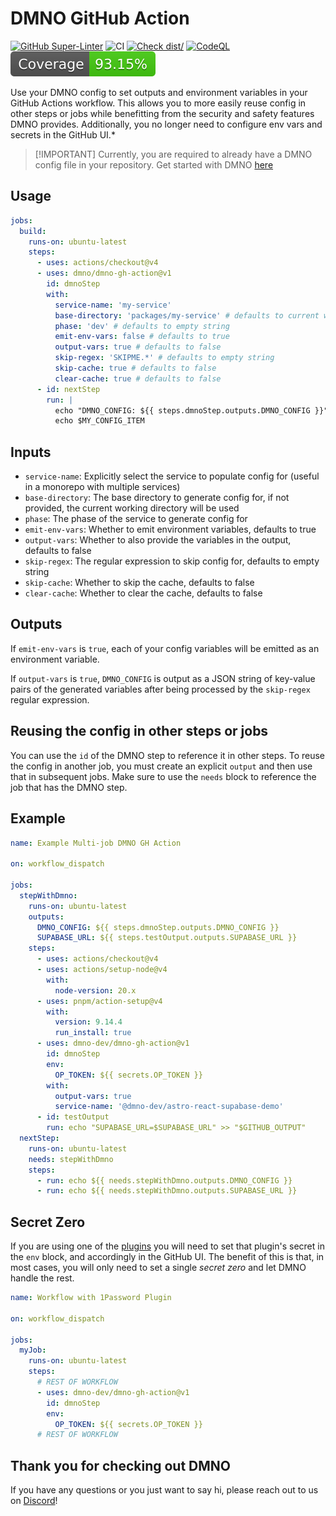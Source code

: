 # DMNO GitHub Action

[![GitHub Super-Linter](https://github.com/actions/typescript-action/actions/workflows/linter.yml/badge.svg)](https://github.com/super-linter/super-linter)
![CI](https://github.com/actions/typescript-action/actions/workflows/ci.yml/badge.svg)
[![Check dist/](https://github.com/actions/typescript-action/actions/workflows/check-dist.yml/badge.svg)](https://github.com/actions/typescript-action/actions/workflows/check-dist.yml)
[![CodeQL](https://github.com/actions/typescript-action/actions/workflows/codeql-analysis.yml/badge.svg)](https://github.com/actions/typescript-action/actions/workflows/codeql-analysis.yml)
[![Coverage](./badges/coverage.svg)](./badges/coverage.svg)

Use your DMNO config to set outputs and environment variables in your GitHub
Actions workflow. This allows you to more easily reuse config in other steps or
jobs while benefitting from the security and safety features DMNO provides.
Additionally, you no longer need to configure env vars and secrets in the GitHub
UI.\*

> [!IMPORTANT] Currently, you are required to already have a DMNO config file in
> your repository. Get started with DMNO
> [here](https://dmno.dev/docs/get-started/quickstart/)

## Usage

```yaml
jobs:
  build:
    runs-on: ubuntu-latest
    steps:
      - uses: actions/checkout@v4
      - uses: dmno/dmno-gh-action@v1
        id: dmnoStep
        with:
          service-name: 'my-service'
          base-directory: 'packages/my-service' # defaults to current working directory
          phase: 'dev' # defaults to empty string
          emit-env-vars: false # defaults to true
          output-vars: true # defaults to false
          skip-regex: 'SKIPME.*' # defaults to empty string
          skip-cache: true # defaults to false
          clear-cache: true # defaults to false
      - id: nextStep
        run: |
          echo "DMNO_CONFIG: ${{ steps.dmnoStep.outputs.DMNO_CONFIG }}"
          echo $MY_CONFIG_ITEM
```

## Inputs

- `service-name`: Explicitly select the service to populate config for (useful
  in a monorepo with multiple services)
- `base-directory`: The base directory to generate config for, if not provided,
  the current working directory will be used
- `phase`: The phase of the service to generate config for
- `emit-env-vars`: Whether to emit environment variables, defaults to true
- `output-vars`: Whether to also provide the variables in the output, defaults
  to false
- `skip-regex`: The regular expression to skip config for, defaults to empty
  string
- `skip-cache`: Whether to skip the cache, defaults to false
- `clear-cache`: Whether to clear the cache, defaults to false

## Outputs

If `emit-env-vars` is `true`, each of your config variables will be emitted as
an environment variable.

If `output-vars` is `true`, `DMNO_CONFIG` is output as a JSON string of
key-value pairs of the generated variables after being processed by the
`skip-regex` regular expression.

## Reusing the config in other steps or jobs

You can use the `id` of the DMNO step to reference it in other steps. To reuse
the config in another job, you must create an explicit `output` and then use
that in subsequent jobs. Make sure to use the `needs` block to reference the job
that has the DMNO step.

## Example

```yaml
name: Example Multi-job DMNO GH Action

on: workflow_dispatch

jobs:
  stepWithDmno:
    runs-on: ubuntu-latest
    outputs:
      DMNO_CONFIG: ${{ steps.dmnoStep.outputs.DMNO_CONFIG }}
      SUPABASE_URL: ${{ steps.testOutput.outputs.SUPABASE_URL }}
    steps:
      - uses: actions/checkout@v4
      - uses: actions/setup-node@v4
        with:
          node-version: 20.x
      - uses: pnpm/action-setup@v4
        with:
          version: 9.14.4
          run_install: true
      - uses: dmno-dev/dmno-gh-action@v1
        id: dmnoStep
        env:
          OP_TOKEN: ${{ secrets.OP_TOKEN }}
        with:
          output-vars: true
          service-name: '@dmno-dev/astro-react-supabase-demo'
      - id: testOutput
        run: echo "SUPABASE_URL=$SUPABASE_URL" >> "$GITHUB_OUTPUT"
  nextStep:
    runs-on: ubuntu-latest
    needs: stepWithDmno
    steps:
      - run: echo ${{ needs.stepWithDmno.outputs.DMNO_CONFIG }}
      - run: echo ${{ needs.stepWithDmno.outputs.SUPABASE_URL }}
```

## Secret Zero

If you are using one of the [plugins](https://dmno.dev/docs/plugins/overview/)
you will need to set that plugin's secret in the `env` block, and accordingly in
the GitHub UI. The benefit of this is that, in most cases, you will only need to
set a single _secret zero_ and let DMNO handle the rest.

```yaml
name: Workflow with 1Password Plugin

on: workflow_dispatch

jobs:
  myJob:
    runs-on: ubuntu-latest
    steps:
      # REST OF WORKFLOW
      - uses: dmno-dev/dmno-gh-action@v1
        id: dmnoStep
        env:
          OP_TOKEN: ${{ secrets.OP_TOKEN }}
      # REST OF WORKFLOW
```

## Thank you for checking out DMNO

If you have any questions or you just want to say hi, please reach out to us on
[Discord](https://chat.dmno.dev)!
